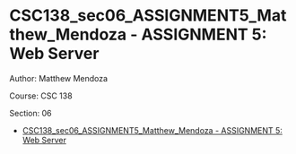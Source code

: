 # CSC138_sec06_ASSIGNMENT5_Matthew_Mendoza - ASSIGNMENT 5: Web Server

Author: Matthew Mendoza

Course: CSC 138

Section: 06

- [CSC138_sec06_ASSIGNMENT5_Matthew_Mendoza - ASSIGNMENT 5: Web Server](#csc138_sec06_assignment5_matthew_mendoza---assignment-5-web-server)
